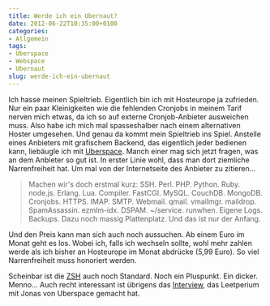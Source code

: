 ```yaml
---
title: Werde ich ein Ubernaut?
date: 2012-06-22T10:35:00+0100
categories:
- Allgemein
tags:
- Uberspace
- Webspace
- Ubernaut
slug: werde-ich-ein-ubernaut
---
```

Ich hasse meinen Spieltrieb. Eigentlich bin ich mit Hosteurope ja zufrieden. Nur ein paar Kleinigkeiten wie die fehlenden Cronjobs in meinem Tarif nerven mich etwas, da ich so auf externe Cronjob-Anbieter ausweichen muss. Also habe ich mich mal spasseshalber nach einem alternativen Hoster umgesehen. Und genau da kommt mein Spieltrieb ins Spiel. Anstelle eines Anbieters mit grafischem Backend, das eigentlich jeder bedienen kann, liebäugle ich mit [Uberspace](http://uberspace.de "Uberspace"). Manch einer mag sich jetzt fragen, was an dem Anbieter so gut ist. In erster Linie wohl, dass man dort ziemliche Narrenfreiheit hat. Um mal von der Internetseite des Anbieter zu zitieren...

>Machen wir's doch erstmal kurz: SSH. Perl. PHP. Python. Ruby. node.js. Erlang. Lua. Compiler. FastCGI. MySQL. CouchDB. MongoDB. Cronjobs. HTTPS. IMAP. SMTP. Webmail. qmail. vmailmgr. maildrop. Spam­Assassin. ezmlm-idx. DSPAM. ~/service. runwhen. Eigene Logs. Backups. Dazu noch massig Plattenplatz. Und das ist nur der Anfang.

Und den Preis kann man sich auch noch aussuchen. Ab einem Euro im Monat geht es los. Wobei ich, falls ich wechseln sollte, wohl mehr zahlen werde als ich bisher an Hosteurope im Monat abdrücke (5,99 Euro). So viel Narrenfreiheit muss honoriert werden.

Scheinbar ist die [ZSH](http://de.wikipedia.org/wiki/Zsh "ZSH") auch noch Standard. Noch ein Pluspunkt. Ein dicker. Menno... Auch recht interessant ist übrigens das [Interview](http://www.leetperium.de/2012/04/interview-jonas-pasche-uberspace "Interview"), das Leetperium mit Jonas von Uberspace gemacht hat.